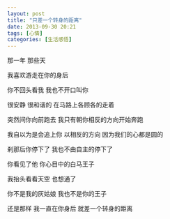 ```yaml
---
layout: post
title: "只差一个转身的距离"
date: 2013-09-30 20:21
tags: [心情]
categories: [生活感悟]
---
```


那一年 那些天

我喜欢游走在你的身后

你不回头看我 我也不开口叫你

很安静 很和谐的 在马路上各顾各的走着

突然间你向前跑去  我只有朝你相反的方向开始奔跑

我自以为是会追上你 以相反的方向  因为我们的心都是圆的

刹那后你停下了 我也不由自主的停下了

你看见了他 你心目中的白马王子

我抬头看看天空 也想通了

你不是我的灰姑娘 我也不是你的王子

还是那样 我一直在你身后 就差一个转身的距离